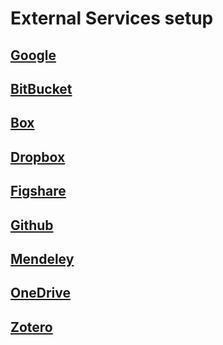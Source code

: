 # External Services setup

## [Google](./googledrive-README.md)
## [BitBucket](./bitbucket-README.md)
## [Box](./box-README.md)
## [Dropbox](./dropbox-README.md)
## [Figshare](./figshare-README.md)
## [Github](./github-README.md)
## [Mendeley](./mendeley-README.md)
## [OneDrive](./onedrive-README.md)
## [Zotero](./zotero-README.md)

